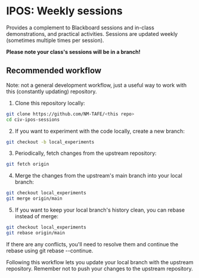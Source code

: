 # IPOS: Weekly sessions

Provides a complement to Blackboard sessions and in-class demonstrations, and practical activities. Sessions are updated weekly (sometimes multiple times per session).

**Please note your class's sessions will be in a branch!**

## Recommended workflow

Note: not a general development workflow, just a useful way to work with this (constantly updating) repository.

1. Clone this repository locally:

```bash
git clone https://github.com/NM-TAFE/<this repo>
cd civ-ipos-sessions
```

2. If you want to experiment with the code locally, create a new branch:

```bash
git checkout -b local_experiments
```

3. Periodically, fetch changes from the upstream repository:

```bash
git fetch origin
```

4. Merge the changes from the upstream's main branch into your local branch:

```bash
git checkout local_experiments
git merge origin/main
```

5. If you want to keep your local branch's history clean, you can rebase instead of merge:

```bash
git checkout local_experiments
git rebase origin/main
```

If there are any conflicts, you'll need to resolve them and continue the rebase using git rebase --continue.

Following this workflow lets you update your local branch with the upstream repository. Remember not to push your changes to the upstream repository.
